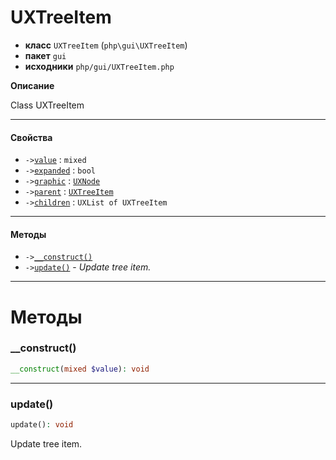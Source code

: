 # UXTreeItem

- **класс** `UXTreeItem` (`php\gui\UXTreeItem`)
- **пакет** `gui`
- **исходники** `php/gui/UXTreeItem.php`

**Описание**

Class UXTreeItem

---

#### Свойства

- `->`[`value`](#prop-value) : `mixed`
- `->`[`expanded`](#prop-expanded) : `bool`
- `->`[`graphic`](#prop-graphic) : [`UXNode`](https://github.com/VenityStudio/android/tree/master/jphp-android-ext/api-docs/classes/php/gui/UXNode.ru.md)
- `->`[`parent`](#prop-parent) : [`UXTreeItem`](https://github.com/VenityStudio/android/tree/master/jphp-android-ext/api-docs/classes/php/gui/UXTreeItem.ru.md)
- `->`[`children`](#prop-children) : `UXList of UXTreeItem`

---

#### Методы

- `->`[`__construct()`](#method-__construct)
- `->`[`update()`](#method-update) - _Update tree item._

---
# Методы

<a name="method-__construct"></a>

### __construct()
```php
__construct(mixed $value): void
```

---

<a name="method-update"></a>

### update()
```php
update(): void
```
Update tree item.